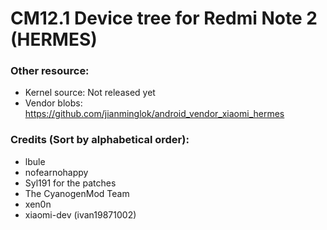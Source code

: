 # CM12.1 Device tree for Redmi Note 2 (HERMES)

### Other resource:
  - Kernel source: Not released yet
  - Vendor blobs: https://github.com/jianminglok/android_vendor_xiaomi_hermes

### Credits (Sort by alphabetical order):
  - lbule
  - nofearnohappy
  - Syl191 for the patches
  - The CyanogenMod Team
  - xen0n
  - xiaomi-dev (ivan19871002)
